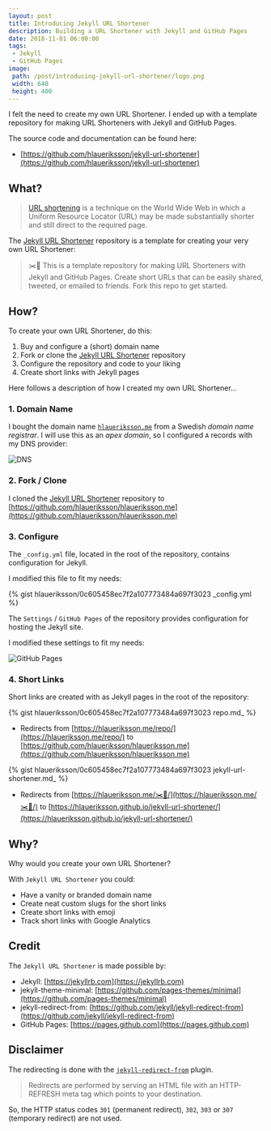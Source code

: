 ```yaml
---
layout: post
title: Introducing Jekyll URL Shortener
description: Building a URL Shortener with Jekyll and GitHub Pages
date: 2018-11-01 06:00:00
tags:
 - Jekyll
 - GitHub Pages
image:
 path: /post/introducing-jekyll-url-shortener/logo.png
 width: 640
 height: 400
---
```


I felt the need to create my own URL Shortener. I ended up with a template repository for making URL Shorteners with Jekyll and GitHub Pages.

The source code and documentation can be found here:

* [https://github.com/hlaueriksson/jekyll-url-shortener](https://github.com/hlaueriksson/jekyll-url-shortener)

## What?

> [URL shortening](https://en.wikipedia.org/wiki/URL_shortening) is a technique on the World Wide Web in which a Uniform Resource Locator (URL) may be made substantially shorter and still direct to the required page.

The [Jekyll URL Shortener](https://github.com/hlaueriksson/jekyll-url-shortener) repository is a template for creating your very own URL Shortener:

> ✂️🔗 This is a template repository for making URL Shorteners with Jekyll and GitHub Pages. Create short URLs that can be easily shared, tweeted, or emailed to friends. Fork this repo to get started.

## How?

To create your own URL Shortener, do this:

1. Buy and configure a (short) domain name
2. Fork or clone the [Jekyll URL Shortener](https://github.com/hlaueriksson/jekyll-url-shortener) repository
3. Configure the repository and code to your liking
4. Create short links with Jekyll pages

Here follows a description of how I created my own URL Shortener...

### 1. Domain Name

I bought the domain name [`hlaueriksson.me`](https://hlaueriksson.me) from a Swedish _domain name registrar_.
I will use this as an _apex domain_, so I configured `A` records with my DNS provider:

![DNS](dns.png)

### 2. Fork / Clone

I cloned the [Jekyll URL Shortener](https://github.com/hlaueriksson/jekyll-url-shortener) repository to [https://github.com/hlaueriksson/hlaueriksson.me](https://github.com/hlaueriksson/hlaueriksson.me)

### 3. Configure

The `_config.yml` file, located in the root of the repository, contains configuration for Jekyll.

I modified this file to fit my needs:

{% gist hlaueriksson/0c605458ec7f2a107773484a697f3023 _config.yml %}

The `Settings` / `GitHub Pages` of the repository provides configuration for hosting the Jekyll site.

I modified these settings to fit my needs:

![GitHub Pages](github-pages.png)

### 4. Short Links

Short links are created with as Jekyll pages in the root of the repository:

{% gist hlaueriksson/0c605458ec7f2a107773484a697f3023 repo.md_ %}

* Redirects from [https://hlaueriksson.me/repo/](https://hlaueriksson.me/repo/) to [https://github.com/hlaueriksson/hlaueriksson.me](https://github.com/hlaueriksson/hlaueriksson.me)

{% gist hlaueriksson/0c605458ec7f2a107773484a697f3023 jekyll-url-shortener.md_ %}

* Redirects from [https://hlaueriksson.me/✂️🔗/](https://hlaueriksson.me/✂️🔗/) to [https://hlaueriksson.github.io/jekyll-url-shortener/](https://hlaueriksson.github.io/jekyll-url-shortener/)

## Why?

Why would you create your own URL Shortener?

With `Jekyll URL Shortener` you could:

* Have a vanity or branded domain name
* Create neat custom slugs for the short links
* Create short links with emoji
* Track short links with Google Analytics

## Credit

The `Jekyll URL Shortener` is made possible by:

* Jekyll: [https://jekyllrb.com](https://jekyllrb.com)
* jekyll-theme-minimal: [https://github.com/pages-themes/minimal](https://github.com/pages-themes/minimal)
* jekyll-redirect-from: [https://github.com/jekyll/jekyll-redirect-from](https://github.com/jekyll/jekyll-redirect-from)
* GitHub Pages: [https://pages.github.com](https://pages.github.com)

## Disclaimer

The redirecting is done with the [`jekyll-redirect-from`](https://github.com/jekyll/jekyll-redirect-from) plugin.

> Redirects are performed by serving an HTML file with an HTTP-REFRESH meta tag which points to your destination.

So, the HTTP status codes `301` (permanent redirect), `302`, `303` or `307` (temporary redirect) are not used.
